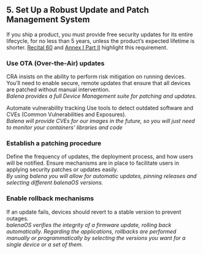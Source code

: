 ## 5\. Set Up a Robust Update and Patch Management System

If you ship a product, you must provide free security updates for its entire lifecycle, for no less than 5 years, unless the product’s expected lifetime is shorter. [Recital 60](https://eur-lex.europa.eu/eli/reg/2024/2847/oj/eng#rct_60) and [Annex I Part II](https://eur-lex.europa.eu/eli/reg/2024/2847/oj/eng#anx_I) highlight this requirement. 

### Use OTA (Over-the-Air) updates
CRA insists on the ability to perform risk mitigation on running devices. You’ll need to enable secure, remote updates that ensure that all devices are patched without manual intervention.  
*Balena provides a full Device Management suite for patching and updates.*

Automate vulnerability tracking
Use tools to detect outdated software and CVEs (Common Vulnerabilities and Exposures).  
*Balena will provide CVEs for our images in the future, so you will just need to monitor your containers' libraries and code*

### Establish a patching procedure
Define the frequency of updates, the deployment process, and how users will be notified. Ensure mechanisms are in place to facilitate users in applying security patches or updates easily.  
*By using balena you will allow for automatic updates, pinning releases and selecting different balenaOS versions.*

### Enable rollback mechanisms
If an update fails, devices should revert to a stable version to prevent outages.  
*balenaOS verifies the integrity of a firmware update, rolling back automatically. Regarding the applications, rollbacks are performed manually or programmatically by selecting the versions you want for a single device or a set of them.*
